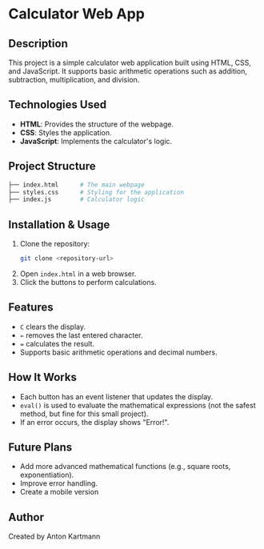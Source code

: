 # Calculator Web App

## Description
This project is a simple calculator web application built using HTML, CSS, and JavaScript. It supports basic arithmetic operations such as addition, subtraction, multiplication, and division.

## Technologies Used
- **HTML**: Provides the structure of the webpage.
- **CSS**: Styles the application.
- **JavaScript**: Implements the calculator's logic.

## Project Structure
```bash
├── index.html      # The main webpage
├── styles.css      # Styling for the application
├── index.js        # Calculator logic
```

## Installation & Usage
1. Clone the repository:
   ```sh
   git clone <repository-url>
   ```
2. Open `index.html` in a web browser.
3. Click the buttons to perform calculations.

## Features
- `C` clears the display.
- `←` removes the last entered character.
- `=` calculates the result.
- Supports basic arithmetic operations and decimal numbers.

## How It Works
- Each button has an event listener that updates the display.
- `eval()` is used to evaluate the mathematical expressions (not the safest method, but fine for this small project).
- If an error occurs, the display shows "Error!".

## Future Plans
- Add more advanced mathematical functions (e.g., square roots, exponentiation).
- Improve error handling.
- Create a mobile version

## Author
Created by Anton Kartmann




